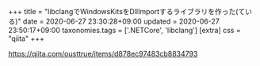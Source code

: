 +++
title = "libclangでWindowsKitsをDllImportするライブラリを作った(ている)"
date = 2020-06-27 23:30:28+09:00
updated = 2020-06-27 23:50:17+09:00
taxonomies.tags = ['.NETCore', 'libclang']
[extra]
css = "qiita"
+++

<https://qiita.com/ousttrue/items/d878ec97483cb8834793>

